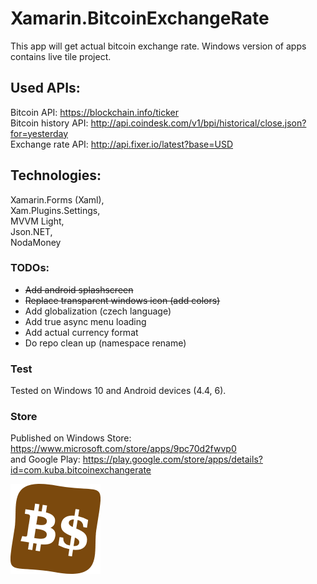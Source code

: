 # Xamarin.BitcoinExchangeRate
This app will get actual bitcoin exchange rate. Windows version of apps contains live tile project.

## Used APIs:
Bitcoin API: https://blockchain.info/ticker <br />
Bitcoin history API: http://api.coindesk.com/v1/bpi/historical/close.json?for=yesterday <br />
Exchange rate API: http://api.fixer.io/latest?base=USD

## Technologies:
Xamarin.Forms (Xaml), <br />
Xam.Plugins.Settings, <br />
MVVM Light, <br />
Json.NET, <br />
NodaMoney

### TODOs:
- ~~Add android splashscreen~~
- ~~Replace transparent windows icon (add colors)~~
- Add globalization (czech language)
- Add true async menu loading
- Add actual currency format
- Do repo clean up (namespace rename)

### Test
Tested on Windows 10 and Android devices (4.4, 6).

### Store
Published on Windows Store: https://www.microsoft.com/store/apps/9pc70d2fwvp0 <br />
and Google Play: https://play.google.com/store/apps/details?id=com.kuba.bitcoinexchangerate

![alt text][logo]

[logo]: https://github.com/jiriKuba/Xamarin.BitcoinExchangeRates/blob/master/Bitcoin.Curses/Bitcoin.Curses.Droid/Resources/drawable-xxhdpi/icon.png "Logo"
